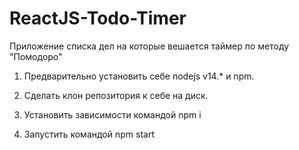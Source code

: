 # ReactJS-Todo-Timer

Приложение списка дел на которые вешается таймер по методу "Помодоро"

1. Предварительно установить себе nodejs v14.* и npm.

2. Сделать клон репозитория к себе на диск.

3. Установить зависимости командой npm i

4. Запустить командой npm start
